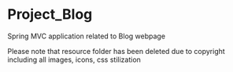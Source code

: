 # Project_Blog
 Spring MVC application related to Blog webpage 

Please note that resource folder has been deleted due to copyright including all images, icons, css stilization 
